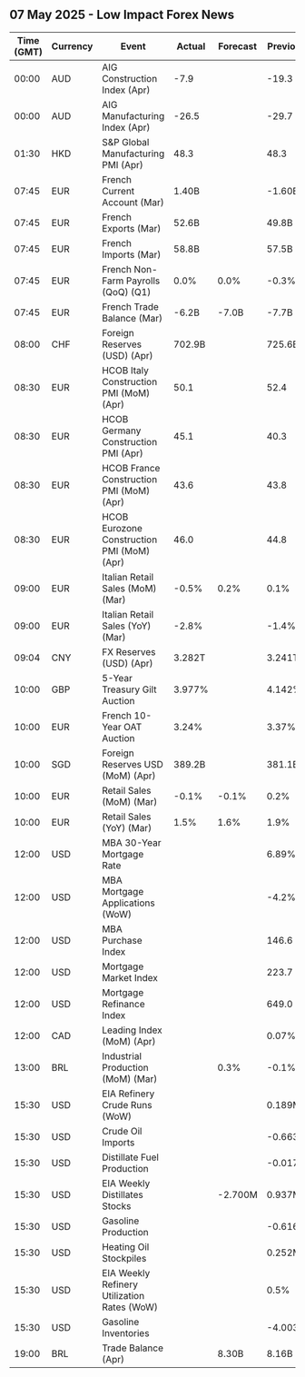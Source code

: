 ## 07 May 2025 - Low Impact Forex News

| Time (GMT) | Currency | Event | Actual | Forecast | Previous |
|------|----------|-------|--------|----------|----------|
| 00:00 | AUD | AIG Construction Index (Apr) | -7.9 |  | -19.3 |
| 00:00 | AUD | AIG Manufacturing Index (Apr) | -26.5 |  | -29.7 |
| 01:30 | HKD | S&P Global Manufacturing PMI (Apr) | 48.3 |  | 48.3 |
| 07:45 | EUR | French Current Account (Mar) | 1.40B |  | -1.60B |
| 07:45 | EUR | French Exports (Mar) | 52.6B |  | 49.8B |
| 07:45 | EUR | French Imports (Mar) | 58.8B |  | 57.5B |
| 07:45 | EUR | French Non-Farm Payrolls (QoQ) (Q1) | 0.0% | 0.0% | -0.3% |
| 07:45 | EUR | French Trade Balance (Mar) | -6.2B | -7.0B | -7.7B |
| 08:00 | CHF | Foreign Reserves (USD) (Apr) | 702.9B |  | 725.6B |
| 08:30 | EUR | HCOB Italy Construction PMI (MoM) (Apr) | 50.1 |  | 52.4 |
| 08:30 | EUR | HCOB Germany Construction PMI (Apr) | 45.1 |  | 40.3 |
| 08:30 | EUR | HCOB France Construction PMI (MoM) (Apr) | 43.6 |  | 43.8 |
| 08:30 | EUR | HCOB Eurozone Construction PMI (MoM) (Apr) | 46.0 |  | 44.8 |
| 09:00 | EUR | Italian Retail Sales (MoM) (Mar) | -0.5% | 0.2% | 0.1% |
| 09:00 | EUR | Italian Retail Sales (YoY) (Mar) | -2.8% |  | -1.4% |
| 09:04 | CNY | FX Reserves (USD) (Apr) | 3.282T |  | 3.241T |
| 10:00 | GBP | 5-Year Treasury Gilt Auction | 3.977% |  | 4.142% |
| 10:00 | EUR | French 10-Year OAT Auction | 3.24% |  | 3.37% |
| 10:00 | SGD | Foreign Reserves USD (MoM) (Apr) | 389.2B |  | 381.1B |
| 10:00 | EUR | Retail Sales (MoM) (Mar) | -0.1% | -0.1% | 0.2% |
| 10:00 | EUR | Retail Sales (YoY) (Mar) | 1.5% | 1.6% | 1.9% |
| 12:00 | USD | MBA 30-Year Mortgage Rate |  |  | 6.89% |
| 12:00 | USD | MBA Mortgage Applications (WoW) |  |  | -4.2% |
| 12:00 | USD | MBA Purchase Index |  |  | 146.6 |
| 12:00 | USD | Mortgage Market Index |  |  | 223.7 |
| 12:00 | USD | Mortgage Refinance Index |  |  | 649.0 |
| 12:00 | CAD | Leading Index (MoM) (Apr) |  |  | 0.07% |
| 13:00 | BRL | Industrial Production (MoM) (Mar) |  | 0.3% | -0.1% |
| 15:30 | USD | EIA Refinery Crude Runs (WoW) |  |  | 0.189M |
| 15:30 | USD | Crude Oil Imports |  |  | -0.663M |
| 15:30 | USD | Distillate Fuel Production |  |  | -0.017M |
| 15:30 | USD | EIA Weekly Distillates Stocks |  | -2.700M | 0.937M |
| 15:30 | USD | Gasoline Production |  |  | -0.616M |
| 15:30 | USD | Heating Oil Stockpiles |  |  | 0.252M |
| 15:30 | USD | EIA Weekly Refinery Utilization Rates (WoW) |  |  | 0.5% |
| 15:30 | USD | Gasoline Inventories |  |  | -4.003M |
| 19:00 | BRL | Trade Balance (Apr) |  | 8.30B | 8.16B |
